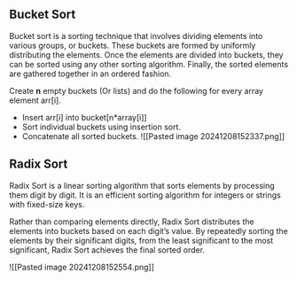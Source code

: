 ## Bucket Sort
Bucket sort is a sorting technique that involves dividing elements into various groups, or buckets. These buckets are formed by uniformly distributing the elements. Once the elements are divided into buckets, they can be sorted using any other sorting algorithm. Finally, the sorted elements are gathered together in an ordered fashion.

Create ****n**** empty buckets (Or lists) and do the following for every array element arr[i].
- Insert arr\[i] into bucket\[n*array\[i]]
- Sort individual buckets using insertion sort.
- Concatenate all sorted buckets.
![[Pasted image 20241208152337.png]]
## Radix Sort
Radix Sort is a linear sorting algorithm that sorts elements by processing them digit by digit. It is an efficient sorting algorithm for integers or strings with fixed-size keys. 

Rather than comparing elements directly, Radix Sort distributes the elements into buckets based on each digit’s value. By repeatedly sorting the elements by their significant digits, from the least significant to the most significant, Radix Sort achieves the final sorted order.

![[Pasted image 20241208152554.png]]